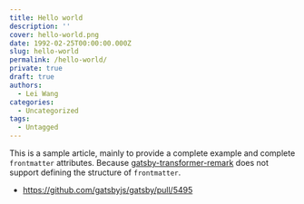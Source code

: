 ```yaml
---
title: Hello world
description: ''
cover: hello-world.png
date: 1992-02-25T00:00:00.000Z
slug: hello-world
permalink: /hello-world/
private: true
draft: true
authors:
  - Lei Wang
categories:
  - Uncategorized
tags:
  - Untagged
---
```


This is a sample article, mainly to provide a complete example and complete `frontmatter` attributes. Because [gatsby-transformer-remark](https://www.gatsbyjs.org/packages/gatsby-transformer-remark/) does not support defining the structure of `frontmatter`.

- https://github.com/gatsbyjs/gatsby/pull/5495

